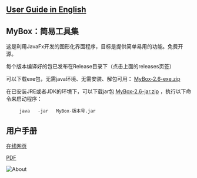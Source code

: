 ## [User Guide in English](https://mararsh.github.io/MyBox/english_interface.html)

## MyBox：简易工具集

这是利用JavaFx开发的图形化界面程序，目标是提供简单易用的功能。免费开源。

每个版本编译好的包已发布在Release目录下（点击上面的releases页签）

可以下载exe包，无需java环境、无需安装、解包可用： [MyBox-2.6-exe.zip](https://github.com/Mararsh/MyBox/releases/download/v2.6/MyBox-2.6-exe.zip) 

在已安装JRE或者JDK的环境下，可以下载jar包 [MyBox-2.6-jar.zip](https://github.com/Mararsh/MyBox/releases/download/v2.6/MyBox-2.6-jar.zip) ，执行以下命令来启动程序：
<PRE><CODE>     java   -jar   MyBox-版本号.jar</CODE></PRE>

## 用户手册

[在线网页](https://mararsh.github.io/MyBox/snapshots.html)

[PDF](https://mararsh.github.io/MyBox/MyBox-UserGuide.pdf)

![About](https://mararsh.github.io/MyBox/intro.jpg)


